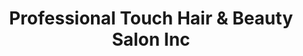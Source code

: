 ---
title: "Professional Touch Hair & Beauty Salon Inc"
url: /richmond/professional-touch-hair-and-beauty-salon-inc/
shop: beauty
---